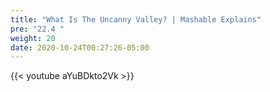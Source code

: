 ```yaml
---
title: "What Is The Uncanny Valley? | Mashable Explains"
pre: "22.4 "
weight: 20
date: 2020-10-24T00:27:26-05:00
---
```


{{< youtube aYuBDkto2Vk >}}
